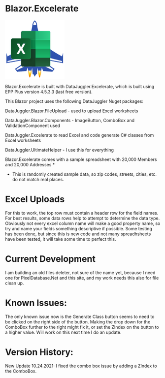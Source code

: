 # Blazor.Excelerate
<img height=192 width=192 src=https://github.com/DataJuggler/Blazor.Excelerate/blob/main/wwwroot/Images/ExcelerateLogoSmallWhite.png>

Blazor.Excelerate is built with DataJuggler.Excelerate, which is built using EPP Plus version 4.5.3.3 (last free version).

This Blazor project uses the following DataJuggler Nuget packages:

DataJuggler.Blazor.FileUpload - used to upload Excel worksheets

DataJuggler.Blazor.Components - ImageButton, ComboBox and ValidationComponent used

DataJuggler.Excelerate to read Excel and code generate C# classes from Excel worksheets

DataJuggler.UltimateHelper - I use this for everything

Blazor.Excelerate comes with a sample spreadsheet with 20,000 Members and 20,000 Addresses *
* This is randomly created sample data, so zip codes, streets, cities, etc. do not match real places.

# Excel Uploads

For this to work, the top row must contain a header row for the field names. For best results, some data rows help
to attempt to determine the data type. Obviously not every excel column name will make a good property name,
so try and name your fields something descriptive if possible. Some testing has been done,
but since this is new code and not many spreadhsheets have been tested, it will take some time to 
perfect this.

# Current Development
I am building an old files deleter, not sure of the name yet, because I need one for PixelDatabase.Net and this site, and my work needs this also for file clean up.

# Known Issues:
The only known issue now is the Generate Class button seems to need to be clicked on the right side of the button.
Making the drop down for the ComboBox further to the right might fix it, or set the ZIndex on the button to a higher value.
Will work on this next time I do an update.

# Version History:

New Update 10.24.2021: I fixed the combo box issue by adding a ZIndex to the ComboBox.




